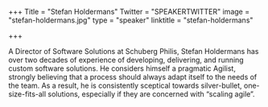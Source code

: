 +++
Title = "Stefan Holdermans"
Twitter = "SPEAKERTWITTER"
image = "stefan-holdermans.jpg"
type = "speaker"
linktitle = "stefan-holdermans"

+++

A Director of Software Solutions at Schuberg Philis, Stefan Holdermans has over two decades of experience of developing, delivering, and running custom software solutions. He considers himself a pragmatic Agilist, strongly believing that a process should always adapt itself to the needs of the team. As a result, he is consistently sceptical towards silver-bullet, one-size-fits-all solutions, especially if they are concerned with “scaling agile”.
